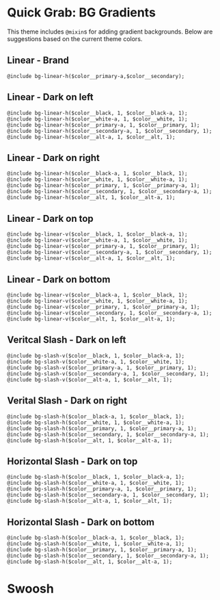 # Quick Grab: BG Gradients

This theme includes `@mixin`s for adding gradient backgrounds. Below are suggestions based on the current theme colors. 

## Linear - Brand 
	@include bg-linear-h($color__primary-a,$color__secondary);

## Linear - Dark on left
	@include bg-linear-h($color__black, 1, $color__black-a, 1);
	@include bg-linear-h($color__white-a, 1, $color__white, 1);
	@include bg-linear-h($color__primary-a, 1, $color__primary, 1);
	@include bg-linear-h($color__secondary-a, 1, $color__secondary, 1);
	@include bg-linear-h($color__alt-a, 1, $color__alt, 1);

## Linear - Dark on right
	@include bg-linear-h($color__black-a, 1, $color__black, 1);
	@include bg-linear-h($color__white, 1, $color__white-a, 1);
	@include bg-linear-h($color__primary, 1, $color__primary-a, 1);
	@include bg-linear-h($color__secondary, 1, $color__secondary-a, 1);
	@include bg-linear-h($color__alt, 1, $color__alt-a, 1);

## Linear - Dark on top
	@include bg-linear-v($color__black, 1, $color__black-a, 1);
	@include bg-linear-v($color__white-a, 1, $color__white, 1);
	@include bg-linear-v($color__primary-a, 1, $color__primary, 1);
	@include bg-linear-v($color__secondary-a, 1, $color__secondary, 1);
	@include bg-linear-v($color__alt-a, 1, $color__alt, 1);

## Linear - Dark on bottom
	@include bg-linear-v($color__black-a, 1, $color__black, 1);
	@include bg-linear-v($color__white, 1, $color__white-a, 1);
	@include bg-linear-v($color__primary, 1, $color__primary-a, 1);
	@include bg-linear-v($color__secondary, 1, $color__secondary-a, 1);
	@include bg-linear-v($color__alt, 1, $color__alt-a, 1);

## Veritcal Slash - Dark on left
	@include bg-slash-v($color__black, 1, $color__black-a, 1);
	@include bg-slash-v($color__white-a, 1, $color__white, 1);
	@include bg-slash-v($color__primary-a, 1, $color__primary, 1);
	@include bg-slash-v($color__secondary-a, 1, $color__secondary, 1);
	@include bg-slash-v($color__alt-a, 1, $color__alt, 1);

## Verital Slash - Dark on right
	@include bg-slash-h($color__black-a, 1, $color__black, 1);
	@include bg-slash-h($color__white, 1, $color__white-a, 1);
	@include bg-slash-h($color__primary, 1, $color__primary-a, 1);
	@include bg-slash-h($color__secondary, 1, $color__secondary-a, 1);
	@include bg-slash-h($color__alt, 1, $color__alt-a, 1);

## Horizontal Slash - Dark on top
	@include bg-slash-h($color__black, 1, $color__black-a, 1);
	@include bg-slash-h($color__white-a, 1, $color__white, 1);
	@include bg-slash-h($color__primary-a, 1, $color__primary, 1);
	@include bg-slash-h($color__secondary-a, 1, $color__secondary, 1);
	@include bg-slash-h($color__alt-a, 1, $color__alt, 1);

## Horizontal Slash - Dark on bottom
	@include bg-slash-h($color__black-a, 1, $color__black, 1);
	@include bg-slash-h($color__white, 1, $color__white-a, 1);
	@include bg-slash-h($color__primary, 1, $color__primary-a, 1);
	@include bg-slash-h($color__secondary, 1, $color__secondary-a, 1);
	@include bg-slash-h($color__alt, 1, $color__alt-a, 1);


# Swoosh
